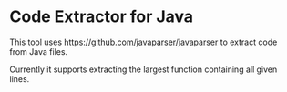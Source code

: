 # Code Extractor for Java

This tool uses https://github.com/javaparser/javaparser to extract code from Java files.

Currently it supports extracting the largest function containing all given lines.
